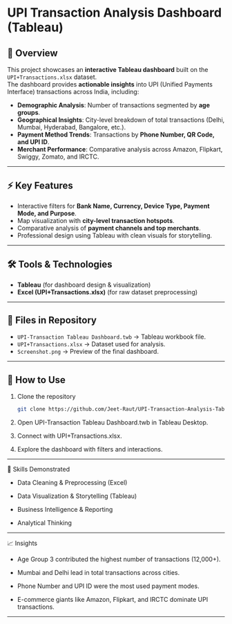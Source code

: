# UPI Transaction Analysis Dashboard (Tableau)

## 📌 Overview
This project showcases an **interactive Tableau dashboard** built on the `UPI+Transactions.xlsx` dataset.  
The dashboard provides **actionable insights** into UPI (Unified Payments Interface) transactions across India, including:  
- **Demographic Analysis**: Number of transactions segmented by **age groups**.  
- **Geographical Insights**: City-level breakdown of total transactions (Delhi, Mumbai, Hyderabad, Bangalore, etc.).  
- **Payment Method Trends**: Transactions by **Phone Number, QR Code, and UPI ID**.  
- **Merchant Performance**: Comparative analysis across Amazon, Flipkart, Swiggy, Zomato, and IRCTC.  

---

## ⚡ Key Features
- Interactive filters for **Bank Name, Currency, Device Type, Payment Mode, and Purpose**.  
- Map visualization with **city-level transaction hotspots**.  
- Comparative analysis of **payment channels and top merchants**.  
- Professional design using Tableau with clean visuals for storytelling.  

---

## 🛠️ Tools & Technologies
- **Tableau** (for dashboard design & visualization)  
- **Excel (UPI+Transactions.xlsx)** (for raw dataset preprocessing)  

---

## 📂 Files in Repository
- `UPI-Transaction Tableau Dashboard.twb` → Tableau workbook file.  
- `UPI+Transactions.xlsx` → Dataset used for analysis.  
- `Screenshot.png` → Preview of the final dashboard.  

---

## 🚀 How to Use
1. Clone the repository  
   ```bash
   git clone https://github.com/Jeet-Raut/UPI-Transaction-Analysis-Tableau.git

2. Open UPI-Transaction Tableau Dashboard.twb in Tableau Desktop.

3. Connect with UPI+Transactions.xlsx.

4. Explore the dashboard with filters and interactions.

---

🎯 Skills Demonstrated

* Data Cleaning & Preprocessing (Excel)

* Data Visualization & Storytelling (Tableau)

* Business Intelligence & Reporting

* Analytical Thinking

---

📈 Insights

* Age Group 3 contributed the highest number of transactions (12,000+).

* Mumbai and Delhi lead in total transactions across cities.

* Phone Number and UPI ID were the most used payment modes.

* E-commerce giants like Amazon, Flipkart, and IRCTC dominate UPI transactions.

---
